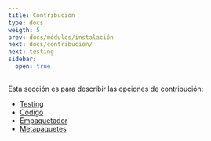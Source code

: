 ```yaml
---
title: Contribución
type: docs
weigth: 5
prev: docs/módulos/instalación
next: docs/contribución/
next: testing
sidebar:
  open: true
---
```


Esta sección es para describir las opciones de contribución:

* [Testing](testing)
* [Código](codigo)
* [Empaquetador](empaquetador)
* [Metapaquetes](metapaquetes)
